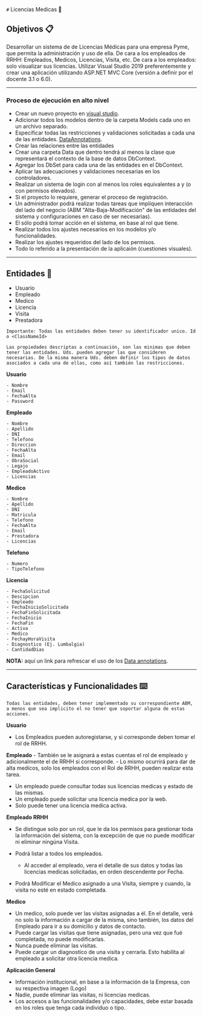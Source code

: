 `#` Licencias Medicas 📖

## Objetivos 📋
Desarrollar un sistema de de Licencias Médicas para una empresa Pyme, que permita la administración y uso de ella. 
De cara a los empleados de RRHH: Empleados, Medicos, Licencias, Visita, etc. 
De cara a los empleados: solo visualizar sus licencias. 
Utilizar Visual Studio 2019 preferentemente y crear una aplicación utilizando ASP.NET MVC Core (versión a definir por el docente 3.1 o 6.0).

<hr />

### Proceso de ejecución en alto nivel
 - Crear un nuevo proyecto en [visual studio](https://visualstudio.microsoft.com/en/vs/).
 - Adicionar todos los modelos dentro de la carpeta Models cada uno en un archivo separado.
 - Especificar todas las restricciones y validaciones solicitadas a cada una de las entidades. [DataAnnotations](https://docs.microsoft.com/en-us/dotnet/api/system.componentmodel.dataannotations?view=netcore-3.1).
 - Crear las relaciones entre las entidades
 - Crear una carpeta Data que dentro tendrá al menos la clase que representará el contexto de la base de datos DbContext. 
 - Agregar los DbSet para cada una de las entidades en el DbContext.
 - Aplicar las adecuaciones y validaciones necesarias en los controladores.  
 - Realizar un sistema de login con al menos los roles equivalentes a <Usuario Cliente> y <Usuario Administrador> (o con permisos elevados).
 - Si el proyecto lo requiere, generar el proceso de registración. 
 - Un administrador podrá realizar todas tareas que impliquen interacción del lado del negocio (ABM "Alta-Baja-Modificación" de las entidades del sistema y configuraciones en caso de ser necesarias).
 - El <Usuario Cliente> sólo podrá tomar acción en el sistema, en base al rol que tiene.
 - Realizar todos los ajustes necesarios en los modelos y/o funcionalidades.
 - Realizar los ajustes requeridos del lado de los permisos.
 - Todo lo referido a la presentación de la aplicaión (cuestiones visuales).
 
<hr />

## Entidades 📄

- Usuario
- Empleado
- Medico
- Licencia
- Visita
- Prestadora

`Importante: Todas las entidades deben tener su identificador unico. Id o <ClassNameId>`

`
Las propiedades descriptas a continuación, son las minimas que deben tener las entidades. Uds. pueden agregar las que consideren necesarias.
De la misma manera Uds. deben definir los tipos de datos asociados a cada una de ellas, como así también las restricciones.
`

**Usuario**
```
- Nombre
- Email
- FechaAlta
- Password
```

**Empleado**
```
- Nombre
- Apellido
- DNI
- Telefono
- Direccion
- FechaAlta
- Email 
- ObraSocial
- Legajo
- EmpleadoActivo
- Licencias
```

**Medico**
```
- Nombre
- Apellido
- DNI
- Matricula
- Telefono
- FechaAlta
- Email 
- Prestadora
- Licencias
```

**Telefono**
```
- Numero
- TipoTelefono
```

**Licencia**
```
- FechaSolicitud
- Descipcion
- Empleado
- FechaInicioSolicitada
- FechaFinSolicitada
- FechaInicio
- FechaFin
- Activa
- Medico
- FechayHoraVisita
- Diagnostico (Ej. Lumbalgia)
- CantidadDias
```




**NOTA:** aquí un link para refrescar el uso de los [Data annotations](https://www.c-sharpcorner.com/UploadFile/af66b7/data-annotations-for-mvc/).

<hr />

## Características y Funcionalidades ⌨️
`Todas las entidades, deben tener implementado su correspondiente ABM, a menos que sea implicito el no tener que soportar alguna de estas acciones.`


**Usuario**
- Los Empleados pueden autoregistarse, y si corresponde deben tomar el rol de RRHH.

**Empleado**
    - También se le asignará a estas cuentas el rol de empleado y adicionalmente el de RRHH si corresponde.
    - Lo mismo ocurrirá para dar de alta medicos, solo los empleados con el Rol de RRHH, pueden realizar esta tarea.
- Un empleado puede consultar todas sus licencias medicas y estado de las mismas.
- Un empleado puede solicitar una licencia medica por la web.
- Solo puede tener una licencia medica activa. 

**Empleado RRHH**
- Se distingue solo por un rol, que le da los permisos para gestionar toda la información del sistema, con la excepción de que no puede modificar ni eliminar ningúna Visita. 

- Podrá listar a todos los empleados.
    - Al acceder al empleado, vera el detalle de sus datos y todas las licencias medicas solicitadas, en orden descendente por Fecha.
- Podrá Modificar el Medico asignado a una Visita, siempre y cuando, la visita no esté en estado completada.


**Medico**
- Un medico, solo puede ver las visitas asignadas a él. En el detalle, verá no solo la información a cargar de la misma, sino también, los datos del Empleado para ir a su domicilio y datos de contacto.
- Puede cargar las visitas que tiene asignadas, pero una vez que fué completada, no puede modificarlas.
- Nunca puede eliminar las visitas.
- Puede cargar un diagnostico de una visita y cerrarla. Esto habilita al empleado a solicitar otra licencia medica.

**Aplicación General**
- Información institucional, en base a la información de la Empresa, con su respectiva imagen (Logo)
- Nadie, puede eliminar las visitas, ni licencias medicas. 
- Los accesos a las funcionalidades y/o capacidades, debe estar basada en los roles que tenga cada individuo o tipo.
